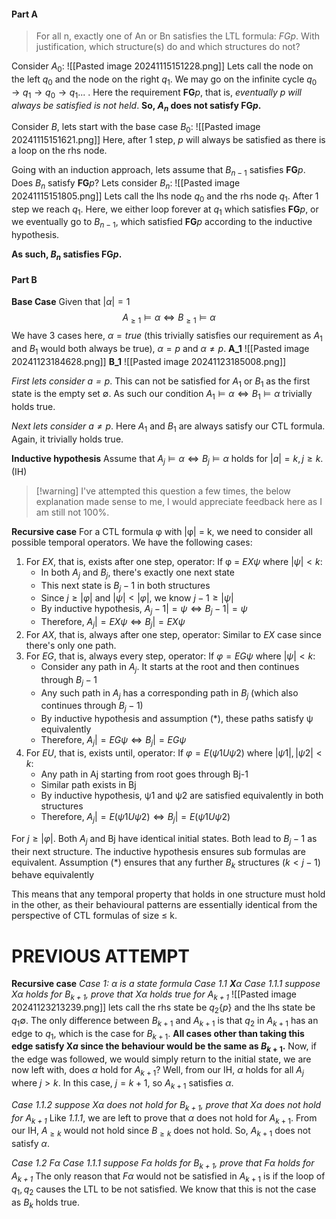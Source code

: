 #### Part A
> For all n, exactly one of An or Bn satisfies the LTL formula: $FGp$. With justification, which structure(s) do and which structures do not?

Consider $A_0$:
![[Pasted image 20241115151228.png]]
Lets call the node on the left $q_0$ and the node on the right $q_1$. We may go on the infinite cycle $q_0 \rightarrow q_1 \rightarrow q_0 \rightarrow q_1 ...$ . Here the requirement $\textbf{FG}p$, that is, *eventually $p$ will always be satisfied is not held*. **So, $A_n$ does not satisfy $\textbf{FG}p$.**

Consider $B$, lets start with the base case $B_0$:
![[Pasted image 20241115151621.png]]
Here, after 1 step, $p$ will always be satisfied as there is a loop on the rhs node.

Going with an induction approach, lets assume that $B_{n-1}$ satisfies $\textbf{FG}p$. Does $B_{n}$ satisfy $\textbf{FG}p$? Lets consider $B_n$:
![[Pasted image 20241115151805.png]]
Lets call the lhs node $q_0$ and the rhs node $q_1$. After 1 step we reach $q_1$. Here, we either loop forever at $q_1$ which satisfies $\textbf{FG}p$, or we eventually go to $B_{n-1}$, which satisfied $\textbf{FG}p$ according to the inductive hypothesis.

**As such, $B_n$ satisfies $\textbf{FG}p$.**

#### Part B
**Base Case**
Given that $|\alpha|=1$
$$A_{\geq1} \models \alpha \iff B_{\geq1} \models \alpha$$
We have 3 cases here, $\alpha = true$ (this trivially satisfies our requirement as $A_1$ and $B_1$ would both always be true), $\alpha=p$ and $\alpha \neq p$.
**A_1**
![[Pasted image 20241123184628.png]]
**B_1**
![[Pasted image 20241123185008.png]]

*First lets consider $a = p$*.
This can not be satisfied for $A_1$ or $B_1$ as the first state is the empty set $\emptyset$. As such our condition $A_1 \models \alpha \iff B_1 \models \alpha$ trivially holds true.

*Next lets consider $a \neq p$*.
Here $A_1$ and $B_1$ are always satisfy our CTL formula. Again, it trivially holds true.

**Inductive hypothesis**
Assume that $A_j \models \alpha \iff B_j \models \alpha$ holds for $|a| = k, j \geq k$. (IH)

> [!warning] I've attempted this question a few times, the below explanation made sense to me, I would appreciate feedback here as I am still not 100%.

**Recursive case**
For a CTL formula φ with |φ| = k, we need to consider all possible temporal operators. We have the following cases:

1. For $EX$, that is, exists after one step, operator: If φ = $EXψ$ where $|ψ| < k$:
    - In both $A_j$ and $B_j$, there's exactly one next state
    - This next state is $B_j-1$ in both structures
    - Since $j ≥ |φ|$ and $|ψ| < |φ|$, we know $j-1 ≥ |ψ|$
    - By inductive hypothesis, $A_j-1 |= ψ ⇔ B_j-1 |= ψ$
    - Therefore, $A_j |= EXψ ⇔ B_j |= EXψ$
2. For $AX$, that is, always after one step, operator: Similar to $EX$ case since there's only one path.
3. For $EG$, that is, always every step, operator: If $φ = EGψ$ where $|ψ| < k$:
    - Consider any path in $A_j$. It starts at the root and then continues through $B_j-1$
    - Any such path in $A_j$ has a corresponding path in $B_j$ (which also continues through $B_j-1$)
    - By inductive hypothesis and assumption (\*), these paths satisfy ψ equivalently
    - Therefore, $A_j |= EGψ ⇔ B_j |= EGψ$
4. For $EU$, that is, exists until, operator: If $φ = E(ψ1 U ψ2)$ where $|ψ1|, |ψ2| < k$:
    - Any path in Aj starting from root goes through Bj-1
    - Similar path exists in Bj
    - By inductive hypothesis, ψ1 and ψ2 are satisfied equivalently in both structures
    - Therefore, $A_j |= E(ψ1 U ψ2) ⇔ B_j |= E(ψ1 U ψ2)$

For $j ≥ |φ|$. Both $A_j$ and Bj have identical initial states. Both lead to $B_j-1$ as their next structure. The inductive hypothesis ensures sub formulas are equivalent. Assumption (\*) ensures that any further $B_k$ structures $(k < j-1)$ behave equivalently

This means that any temporal property that holds in one structure must hold in the other, as their behavioural patterns are essentially identical from the perspective of CTL formulas of size ≤ k.

PREVIOUS ATTEMPT
=============
**Recursive case**
*Case 1: $\alpha$ is a state formula*
*Case 1.1 $\textbf{X}\alpha$*
*Case 1.1.1 suppose $X\alpha$ holds for $B_{k+1}$, prove that $X\alpha$ holds true for $A_{k+1}$*
![[Pasted image 20241123213239.png]]
lets call the rhs state be $q_2\{p\}$ and the lhs state be $q_1{\emptyset}$. The only difference between $B_{k+1}$ and $A_{k+1}$ is that $q_2$ in $A_{k+1}$ has an edge to $q_1$, which is the case for $B_{k+1}$. **All cases other than taking this edge satisfy $\textbf{X}a$ since the behaviour would be the same as $B_{k+1}$.** Now, if the edge was followed, we would simply return to the initial state, we are now left with, does $\alpha$ hold for $A_{k+1}$? Well, from our IH, $\alpha$ holds for all $A_j$ where $j > k$. In this case, $j=k+1$, so $A_{k+1}$ satisfies $\alpha$.

*Case 1.1.2 suppose $X\alpha$ does not hold for $B_{k+1}$, prove that $X\alpha$ does not hold for $A_{k+1}$*
Like *1.1.1*, we are left to prove that $\alpha$ does not hold for $A_{k+1}$. From our IH, $A_{\geq k}$ would not hold since $B_{\geq k}$ does not hold. So, $A_{k+1}$ does not satisfy $\alpha$.

*Case 1.2* $F\alpha$
*Case 1.1.1 suppose $F\alpha$ holds for $B_{k+1}$, prove that $F\alpha$ holds for $A_{k+1}$*
The only reason that $F\alpha$ would not be satisfied in $A_{k+1}$ is if the loop of $q_1, q_2$ causes the LTL to be not satisfied. We know that this is not the case as $B_k$ holds true.